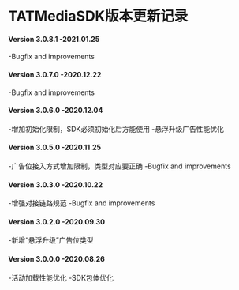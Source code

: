 # TATMediaSDK版本更新记录

#### Version 3.0.8.1   -2021.01.25

-Bugfix and improvements

#### Version 3.0.7.0   -2020.12.22 

-Bugfix and improvements

#### Version 3.0.6.0   -2020.12.04 

-增加初始化限制，SDK必须初始化后方能使用
-悬浮升级广告性能优化

#### Version 3.0.5.0   -2020.11.25

-广告位接入方式增加限制，类型对应要正确
-Bugfix and improvements

#### Version 3.0.3.0   -2020.10.22

-增强对接链路规范
-Bugfix and improvements

#### Version 3.0.2.0   -2020.09.30

-新增“悬浮升级”广告位类型

#### Version 3.0.0.0   -2020.08.26

-活动加载性能优化
-SDK包体优化